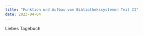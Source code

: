 ```yaml
---
title: "Funktion und Aufbau von Bibliothekssystemen Teil II"
date: 2023-04-04
---
```


Liebes Tagebuch

